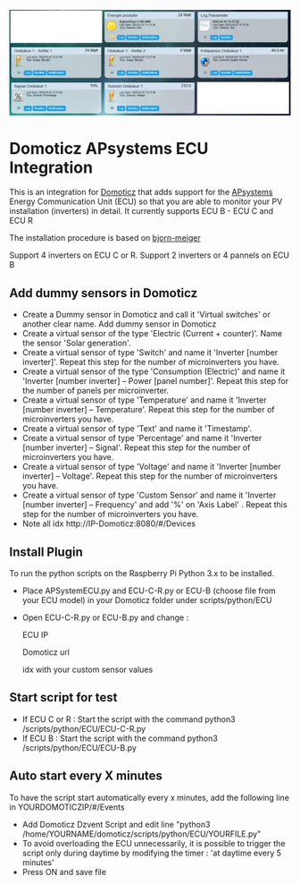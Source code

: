 ![Home Assistant Dashboard](https://github.com/Doudou14/Domoticz-apsystems_ecu/blob/main/dashboard.jpg)
# Domoticz APsystems ECU Integration
This is an integration for [Domoticz](https://domoticz.com/) that adds support for the [APsystems](http://www.apsystems.com) Energy Communication Unit (ECU) so that you are able to monitor your PV installation (inverters) in detail. It currently supports ECU B - ECU C and ECU R

The installation procedure is based on [bjorn-meiger](https://www.bjorn-meijer.nl/en/2021/05/01/realtime-readout-apsystems-in-domoticz/)

Support 4 inverters on ECU C or R. 
Support 2 inverters or 4 pannels on ECU B

## Add dummy sensors in Domoticz
* Create a Dummy sensor in Domoticz and call it 'Virtual switches' or another clear name.
Add dummy sensor in Domoticz
* Create a virtual sensor of the type 'Electric (Current + counter)'. Name the sensor 'Solar generation'.
* Create a virtual sensor of type 'Switch' and name it 'Inverter [number inverter]'. Repeat this step for the number of microinverters you have.
* Create a virtual sensor of the type 'Consumption (Electric)' and name it 'Inverter [number inverter] – Power [panel number]'. Repeat this step for the number of panels per microinverter.
* Create a virtual sensor of type 'Temperature' and name it 'Inverter [number inverter] – Temperature'. Repeat this step for the number of microinverters you have.
* Create a virtual sensor of type 'Text' and name it 'Timestamp'.
* Create a virtual sensor of type 'Percentage' and name it 'Inverter [number inverter] – Signal'. Repeat this step for the number of microinverters you have.
* Create a virtual sensor of type 'Voltage' and name it 'Inverter [number inverter] – Voltage'. Repeat this step for the number of microinverters you have.
* Create a virtual sensor of type 'Custom Sensor' and name it 'Inverter [number inverter] – Frequency' and add '%' on 'Axis Label' . Repeat this step for the number of microinverters you have.
* Note all idx http://IP-Domoticz:8080/#/Devices

## Install Plugin
To run the python scripts on the Raspberry Pi Python 3.x to be installed.
* Place APSystemECU.py and ECU-C-R.py or ECU-B (choose file from your ECU model) in your Domoticz folder under scripts/python/ECU
* Open ECU-C-R.py or ECU-B.py and change :

    ECU IP

    Domoticz url

    idx with your custom sensor values

## Start script for test
* If ECU C or R : Start the script with the command python3 /scripts/python/ECU/ECU-C-R.py
* If ECU B : Start the script with the command python3 /scripts/python/ECU/ECU-B.py

## Auto start every X minutes
To have the script start automatically every x minutes, add the following line in YOURDOMOTICZIP/#/Events
* Add Domoticz Dzvent Script and edit line "python3 /home/YOURNAME/domoticz/scripts/python/ECU/YOURFILE.py"
* To avoid overloading the ECU unnecessarily, it is possible to trigger the script only during daytime by modifying the timer : 'at daytime every 5 minutes'
* Press ON and save file
